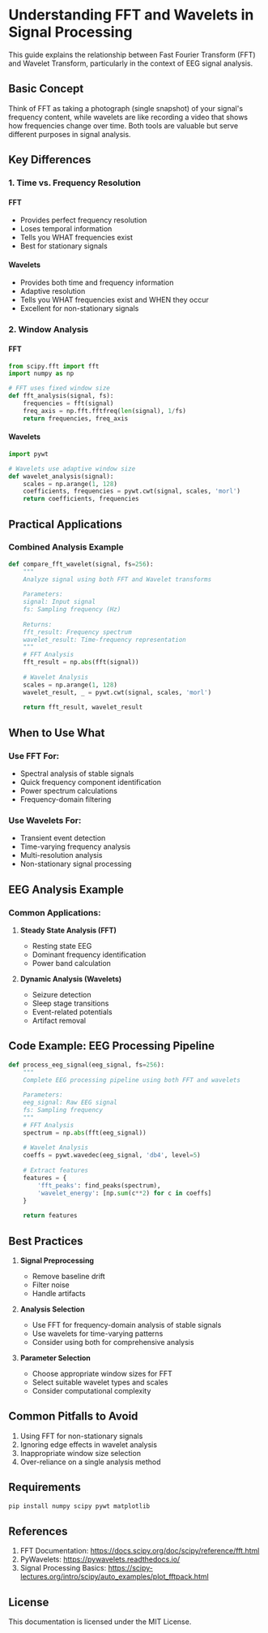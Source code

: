 # Understanding FFT and Wavelets in Signal Processing

This guide explains the relationship between Fast Fourier Transform (FFT) and Wavelet Transform, particularly in the context of EEG signal analysis.

## Basic Concept

Think of FFT as taking a photograph (single snapshot) of your signal's frequency content, while wavelets are like recording a video that shows how frequencies change over time. Both tools are valuable but serve different purposes in signal analysis.

## Key Differences

### 1. Time vs. Frequency Resolution

#### FFT
- Provides perfect frequency resolution
- Loses temporal information
- Tells you WHAT frequencies exist
- Best for stationary signals

#### Wavelets
- Provides both time and frequency information
- Adaptive resolution
- Tells you WHAT frequencies exist and WHEN they occur
- Excellent for non-stationary signals

### 2. Window Analysis

#### FFT
```python
from scipy.fft import fft
import numpy as np

# FFT uses fixed window size
def fft_analysis(signal, fs):
    frequencies = fft(signal)
    freq_axis = np.fft.fftfreq(len(signal), 1/fs)
    return frequencies, freq_axis
```

#### Wavelets
```python
import pywt

# Wavelets use adaptive window size
def wavelet_analysis(signal):
    scales = np.arange(1, 128)
    coefficients, frequencies = pywt.cwt(signal, scales, 'morl')
    return coefficients, frequencies
```

## Practical Applications

### Combined Analysis Example
```python
def compare_fft_wavelet(signal, fs=256):
    """
    Analyze signal using both FFT and Wavelet transforms
    
    Parameters:
    signal: Input signal
    fs: Sampling frequency (Hz)
    
    Returns:
    fft_result: Frequency spectrum
    wavelet_result: Time-frequency representation
    """
    # FFT Analysis
    fft_result = np.abs(fft(signal))
    
    # Wavelet Analysis
    scales = np.arange(1, 128)
    wavelet_result, _ = pywt.cwt(signal, scales, 'morl')
    
    return fft_result, wavelet_result
```

## When to Use What

### Use FFT For:
- Spectral analysis of stable signals
- Quick frequency component identification
- Power spectrum calculations
- Frequency-domain filtering

### Use Wavelets For:
- Transient event detection
- Time-varying frequency analysis
- Multi-resolution analysis
- Non-stationary signal processing

## EEG Analysis Example

### Common Applications:

1. **Steady State Analysis (FFT)**
   - Resting state EEG
   - Dominant frequency identification
   - Power band calculation

2. **Dynamic Analysis (Wavelets)**
   - Seizure detection
   - Sleep stage transitions
   - Event-related potentials
   - Artifact removal

## Code Example: EEG Processing Pipeline
```python
def process_eeg_signal(eeg_signal, fs=256):
    """
    Complete EEG processing pipeline using both FFT and wavelets
    
    Parameters:
    eeg_signal: Raw EEG signal
    fs: Sampling frequency
    """
    # FFT Analysis
    spectrum = np.abs(fft(eeg_signal))
    
    # Wavelet Analysis
    coeffs = pywt.wavedec(eeg_signal, 'db4', level=5)
    
    # Extract features
    features = {
        'fft_peaks': find_peaks(spectrum),
        'wavelet_energy': [np.sum(c**2) for c in coeffs]
    }
    
    return features
```

## Best Practices

1. **Signal Preprocessing**
   - Remove baseline drift
   - Filter noise
   - Handle artifacts

2. **Analysis Selection**
   - Use FFT for frequency-domain analysis of stable signals
   - Use wavelets for time-varying patterns
   - Consider using both for comprehensive analysis

3. **Parameter Selection**
   - Choose appropriate window sizes for FFT
   - Select suitable wavelet types and scales
   - Consider computational complexity

## Common Pitfalls to Avoid

1. Using FFT for non-stationary signals
2. Ignoring edge effects in wavelet analysis
3. Inappropriate window size selection
4. Over-reliance on a single analysis method

## Requirements

```bash
pip install numpy scipy pywt matplotlib
```

## References

1. FFT Documentation: https://docs.scipy.org/doc/scipy/reference/fft.html
2. PyWavelets: https://pywavelets.readthedocs.io/
3. Signal Processing Basics: https://scipy-lectures.org/intro/scipy/auto_examples/plot_fftpack.html

## License

This documentation is licensed under the MIT License.
